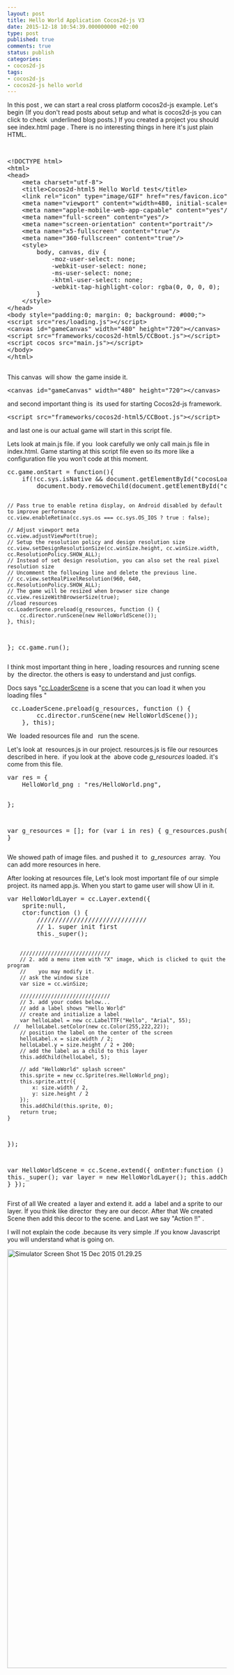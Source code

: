 ```yaml
---
layout: post
title: Hello World Application Cocos2d-js V3
date: 2015-12-18 10:54:39.000000000 +02:00
type: post
published: true
comments: true
status: publish
categories:
- cocos2d-js
tags:
- cocos2d-js
- cocos2d-js hello world
---
```

<p class="p1"><span class="s1">In this post , we can start a real cross platform cocos2d-js example. Let's begin </span><span class="s1">(If you don't read posts about setup and what is cocos2d-js you can click to check  underlined blog posts.) </span><span class="s1">If you created a project you should see index.html page . There is no interesting things in here it's just plain   HTML. </span></p>
<p class="p1"><span class="s1"> </span></p>

<pre class="theme:sublime-text lang:default decode:true">&lt;!DOCTYPE html&gt;
&lt;html&gt;
&lt;head&gt;
    &lt;meta charset="utf-8"&gt;
    &lt;title&gt;Cocos2d-html5 Hello World test&lt;/title&gt;
    &lt;link rel="icon" type="image/GIF" href="res/favicon.ico"/&gt;
    &lt;meta name="viewport" content="width=480, initial-scale=1"&gt;
    &lt;meta name="apple-mobile-web-app-capable" content="yes"/&gt;
    &lt;meta name="full-screen" content="yes"/&gt;
    &lt;meta name="screen-orientation" content="portrait"/&gt;
    &lt;meta name="x5-fullscreen" content="true"/&gt;
    &lt;meta name="360-fullscreen" content="true"/&gt;
    &lt;style&gt;
        body, canvas, div {
            -moz-user-select: none;
            -webkit-user-select: none;
            -ms-user-select: none;
            -khtml-user-select: none;
            -webkit-tap-highlight-color: rgba(0, 0, 0, 0);
        }
    &lt;/style&gt;
&lt;/head&gt;
&lt;body style="padding:0; margin: 0; background: #000;"&gt;
&lt;script src="res/loading.js"&gt;&lt;/script&gt;
&lt;canvas id="gameCanvas" width="480" height="720"&gt;&lt;/canvas&gt;
&lt;script src="frameworks/cocos2d-html5/CCBoot.js"&gt;&lt;/script&gt;
&lt;script cocos src="main.js"&gt;&lt;/script&gt;
&lt;/body&gt;
&lt;/html&gt;

</pre>
<p>This canvas  will show  the game inside it.</p>
<pre class="theme:sublime-text lang:default decode:true">&lt;canvas id="gameCanvas" width="480" height="720"&gt;&lt;/canvas&gt;</pre>
<p>and second important thing is  its used for starting Cocos2d-js framework.</p>
<pre class="theme:sublime-text lang:default decode:true">&lt;script src="frameworks/cocos2d-html5/CCBoot.js"&gt;&lt;/script&gt;
</pre>
<p>and last one is our actual game will start in this script file.</p>
<p>Lets look at main.js file. if you  look carefully we only call main.js file in index.html. Game starting at this script file even so its more like a configuration file you won't code at this moment.</p>
<pre class="theme:sublime-text lang:default decode:true">cc.game.onStart = function(){
    if(!cc.sys.isNative &amp;&amp; document.getElementById("cocosLoading")) //If referenced loading.js, please remove it
        document.body.removeChild(document.getElementById("cocosLoading"));

    // Pass true to enable retina display, on Android disabled by default to improve performance
    cc.view.enableRetina(cc.sys.os === cc.sys.OS_IOS ? true : false);

    // Adjust viewport meta
    cc.view.adjustViewPort(true);
    // Setup the resolution policy and design resolution size
    cc.view.setDesignResolutionSize(cc.winSize.height, cc.winSize.width, cc.ResolutionPolicy.SHOW_ALL);
    // Instead of set design resolution, you can also set the real pixel resolution size
    // Uncomment the following line and delete the previous line.
    // cc.view.setRealPixelResolution(960, 640, cc.ResolutionPolicy.SHOW_ALL);
    // The game will be resized when browser size change
    cc.view.resizeWithBrowserSize(true);
    //load resources
    cc.LoaderScene.preload(g_resources, function () {
        cc.director.runScene(new HelloWorldScene());
    }, this);
};
cc.game.run();</pre>
<p>I think most important thing in here , loading resources and running scene by  the director. the others is easy to understand and just configs.</p>
<p>Docs says "<a href="http://www.cocos2d-x.org/reference/html5-js/V3.8/index.html">cc.LoaderScene</a> is a scene that you can load it when you loading files "</p>
<pre class="theme:sublime-text lang:default decode:true"> cc.LoaderScene.preload(g_resources, function () {
        cc.director.runScene(new HelloWorldScene());
    }, this);</pre>
<p>We  loaded resources file and   run the scene.</p>
<p>Let's look at  resources.js in our project. resources.js is file our resources described in here.  if you look at the  above code <em>g_resources</em> loaded. it's come from this file.</p>
<pre class="theme:sublime-text lang:default decode:true">var res = {
    HelloWorld_png : "res/HelloWorld.png",

};


var g_resources = [];
for (var i in res) {
    g_resources.push(res[i]);
}
</pre>
<p>We showed path of image files. and pushed it  to  <em>g_resources </em> array.  You can add more resources in here.</p>
<p>After looking at resources file, Let's look most important file of our simple project. its named app.js. When you start to game user will show UI in it.</p>
<pre class="theme:sublime-text lang:default decode:true">var HelloWorldLayer = cc.Layer.extend({
    sprite:null,
    ctor:function () {
        //////////////////////////////
        // 1. super init first
        this._super();


        /////////////////////////////
        // 2. add a menu item with "X" image, which is clicked to quit the program
        //    you may modify it.
        // ask the window size
        var size = cc.winSize;

        /////////////////////////////
        // 3. add your codes below...
        // add a label shows "Hello World"
        // create and initialize a label
        var helloLabel = new cc.LabelTTF("Hello", "Arial", 55);
      //  helloLabel.setColor(new cc.Color(255,222,22));
        // position the label on the center of the screen
        helloLabel.x = size.width / 2;
        helloLabel.y = size.height / 2 + 200;
        // add the label as a child to this layer
        this.addChild(helloLabel, 5);

        // add "HelloWorld" splash screen"
        this.sprite = new cc.Sprite(res.HelloWorld_png);
        this.sprite.attr({
            x: size.width / 2,
            y: size.height / 2
        });
        this.addChild(this.sprite, 0);  
        return true;
    }
});

var HelloWorldScene = cc.Scene.extend({
    onEnter:function () {
        this._super();
        var layer = new HelloWorldLayer();
        this.addChild(layer);
    }
});
</pre>
<p>First of all We created  a layer and extend it. add a  label and a sprite to our layer. İf you think like director  they are our decor. After that We created Scene then add this decor to the scene. and Last we say "Action !!" .</p>
<p>I will not explain the code .because its very simple .If you know Javascript you will understand what is going on.</p>
<p><img class="alignnone size-full wp-image-998" src="{{ site.baseurl }}/assets/Simulator-Screen-Shot-15-Dec-2015-01.29.25.png" alt="Simulator Screen Shot 15 Dec 2015 01.29.25" width="640" height="960" /></p>
<p>&nbsp;</p>
<p>&nbsp;</p>
<p>&nbsp;</p>
<p>&nbsp;</p>
<p>&nbsp;</p>
